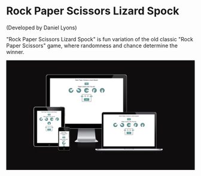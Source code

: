 # Rock Paper Scissors Lizard Spock
(Developed by Daniel Lyons)

"Rock Paper Scissors Lizard Spock" is fun variation of the old classic "Rock Paper Scissors" game, where randomness and chance determine the winner.

![Mockup](docs/readme_images/responsiveness.JPG)